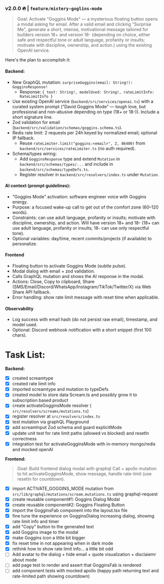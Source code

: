 ### v2.0.0 🔥 | `feature/mistery-goglins-mode`
> Goal: Activate "Goggins Mode" — a mysterious floating button opens a modal asking for email. After a valid email and clicking "Surprise Me", generate a short, intense, motivational message tailored for builders version 18+ and version 18- (depending on choice, either safe and respectful tone or adult language, profanity or insults; motivate with discipline, ownership, and action.) using the existing OpenAI service.

Here's the plan to accomplish it:

#### Backend:
- New GraphQL mutation: `surpriseGoggins(email: String!): GogginsResponse!`
  - Response: `{ text: String!, modelUsed: String!, rateLimitInfo: RateLimitInfo }`
- Use existing OpenAI service (`backend/src/services/openai.ts`) with a curated system prompt ("David Goggins Mode" — tough love, but professional and non-abusive depending on type (18+ or 18-)). Include a short signature line.
- Zod validation for email (`backend/src/validation/schemas/goggins.schema.ts`).
- Redis rate limit: 2 requests per 24h keyed by normalized email; optional IP fallback.
  - Reuse `rateLimiter.limit("goggins:<email>", 2, 86400)` from `backend/src/services/rateLimiter.ts` (no auth required).
- Schema/types wiring:
  - Add `GogginsResponse` type and extend `Mutation` in `backend/src/schemas/types/...` and include in `backend/src/schemas/typeDefs.ts`.
  - Register resolver in `backend/src/resolvers/index.ts` under `Mutation`.

#### AI context (prompt guidelines):
- "Goggins Mode" activation: software engineer voice with Goggins energy.
- Purpose: a focused wake-up call to get out of the comfort zone (60–120 words).
- Constraints: can use adult language, profanity or insults; motivate with discipline, ownership, and action. Will have version 18+ and 18- (18+ can use adult language, profanity or insults; 18- can use only respectful tone).
- Optional variables: day/time, recent commits/projects (if available) to personalize.

#### Frontend
- Floating button to activate Goggins Mode (subtle pulse).
- Modal dialog with email + zod validation.
- Calls GraphQL mutation and shows the AI response in the modal.
- Actions: Close, Copy to clipboard, Share (SMS/Email/Discord/WhatsApp/Instagram/TikTok/Twitter/X) via Web Share API fallback.
- Error handling: show rate limit message with reset time when applicable.

#### Observability
- Log success with email hash (do not persist raw email), timestamp, and model used.
- Optional: Discord webhook notification with a short snippet (first 100 chars).

# Task List:

**Backend:**
- [X] created screamtype
- [X] created rate limit info
- [X] imported screamtype and mutation to typeDefs
- [X] created model to store data Scream.ts and possibly grow it to subscription based product
- [X] create activateGogginsMode resolver ( `src/resolvers/screams/mutations.ts`)
- [X] register resolver at `src/resolvers/index.ts`
- [X] test mutation via graphQL Playground
- [X] add screamInput Zod schema and guard explicitMode
- [X] update unit test for rate limit paths (allowed vs blocked) and resetIn correctness
- [X] integration test for activateGogginsMode with in-memory mongo/redis and mocked openAI  

**Frontend:**
> Goal: Build frontend dialog modal with graphql Call + apollo mutation to hit activateGogginsMode, show message, handle rate-limit (use resetIn for countdown).

- [X] import ACTIVATE_GOGGINS_MODE mutation from `src/lib/graphql/mutations/scream.mutations.ts` using graphql-request
- [X] create reusable component#1: Goggins Dialog Modal
- [X] create reusable component#2: Goggins Floating Button 
- [X] import the GogginsFab component into the layout.tsx file
- [X] fine tune the experience on GogginsDialog increasing dialog, showing rate limit info and timer
- [X] add "Copy" button to the generated text
- [X] add Goggins image to the modal
- [X] make Goggins icon a little bit bigger
- [X] fix reset time in not appearing when in dark mode
- [X] rethink how to show rate limit info... a little bit odd
- [ ] Add avatar to the dialog + hide email + quote visualization + disclaiemr about mode
- [ ] add page test to render and assert that GogginsFab is rendered
- [ ] add component tests with mocked apollo (happy path returning text and rate-limited path showing countdown)
